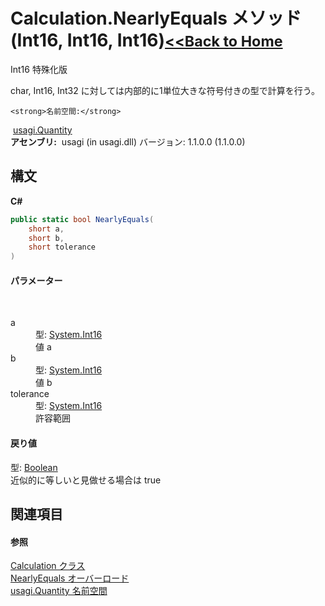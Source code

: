 # Calculation.NearlyEquals メソッド (Int16, Int16, Int16)<small>[<<Back to Home](https://github.com/usagi/usagi.cs/blob/master/Help/Home.md)</small> 

Int16 特殊化版 

char, Int16, Int32 に対しては内部的に1単位大きな符号付きの型で計算を行う。


    <strong>名前空間:</strong>
&nbsp;<a href="N_usagi_Quantity.md">usagi.Quantity</a><br /><strong>アセンブリ:</strong>
&nbsp;usagi (in usagi.dll) バージョン: 1.1.0.0 (1.1.0.0)

## 構文

**C#**<br />
``` C#
public static bool NearlyEquals(
	short a,
	short b,
	short tolerance
)
```


#### パラメーター
&nbsp;<dl><dt>a</dt><dd>型: <a href="http://msdn2.microsoft.com/ja-jp/library/e07e6fds" target="_blank">System.Int16</a><br />値 a</dd><dt>b</dt><dd>型: <a href="http://msdn2.microsoft.com/ja-jp/library/e07e6fds" target="_blank">System.Int16</a><br />値 b</dd><dt>tolerance</dt><dd>型: <a href="http://msdn2.microsoft.com/ja-jp/library/e07e6fds" target="_blank">System.Int16</a><br />許容範囲</dd></dl>

#### 戻り値
型: <a href="http://msdn2.microsoft.com/ja-jp/library/a28wyd50" target="_blank">Boolean</a><br />近似的に等しいと見做せる場合は true

## 関連項目


#### 参照
<a href="T_usagi_Quantity_Calculation.md">Calculation クラス</a><br /><a href="Overload_usagi_Quantity_Calculation_NearlyEquals.md">NearlyEquals オーバーロード</a><br /><a href="N_usagi_Quantity.md">usagi.Quantity 名前空間</a><br />